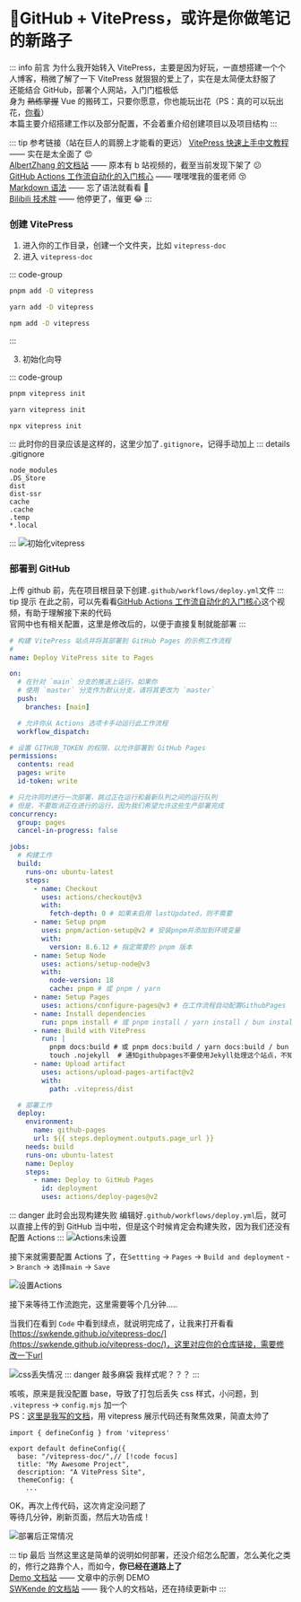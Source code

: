 # 📔GitHub + VitePress，或许是你做笔记的新路子

::: info 前言
为什么我开始转入 VitePress，主要是因为好玩，一直想搭建一个个人博客，稍微了解了一下 VitePress 就狠狠的爱上了，实在是太简便太舒服了
<br>
还能结合 GitHub，部署个人网站，入门门槛极低
<br>
身为 ~~熟练掌握~~ Vue 的搬砖工，只要你愿意，你也能玩出花（PS：真的可以玩出花，[你看](https://vitepress.yiov.top/)）
<br>
本篇主要介绍搭建工作以及部分配置，不会着重介绍创建项目以及项目结构
:::

::: tip 参考链接（站在巨人的肩膀上才能看的更远）
[VitePress 快速上手中文教程](https://vitepress.yiov.top/) —— 实在是太全面了 😍<br>
[AlbertZhang 的文档站](https://docs.bugdesigner.cn/docs/Tutorial/vitepress.html) —— 原本有 b 站视频的，截至当前发现下架了 😕<br>
[GitHub Actions 工作流自动化的入门核心](https://www.bilibili.com/video/BV1aT421y7Ar/?vd_source=e36103031144dca10ac67f24e861ac18) —— 嘿嘿嘿我的蛋老师 😚<br>
[Markdown 语法](https://markdown.com.cn) —— 忘了语法就看看 🤨<br>
[Bilibili 技术胖](https://www.bilibili.com/video/BV1bC411V7du/?spm_id_from=333.1007.top_right_bar_window_history.content.click&vd_source=e36103031144dca10ac67f24e861ac18) —— 他停更了，催更 😂
:::

### 创建 VitePress

1. 进入你的工作目录，创建一个文件夹，比如 `vitepress-doc`
2. 进入 `vitepress-doc`

::: code-group

```sh [pnpm]
pnpm add -D vitepress
```

```sh [yarn]
yarn add -D vitepress
```

```sh [npm]
npm add -D vitepress
```

:::

3. 初始化向导

::: code-group

```sh [pnpm]
pnpm vitepress init
```

```sh [yarn]
yarn vitepress init
```

```sh [npm]
npx vitepress init
```

:::
此时你的目录应该是这样的，这里少加了`.gitignore`，记得手动加上
::: details .gitignore

```
node_modules
.DS_Store
dist
dist-ssr
cache
.cache
.temp
*.local
```

:::
![初始化vitepress](/01_vitepress/初始化vitepress.png)

### 部署到 GitHub

上传 github 前，先在项目根目录下创建`.github/workflows/deploy.yml`文件
::: tip 提示
在此之前，可以先看看[GitHub Actions 工作流自动化的入门核心](https://www.bilibili.com/video/BV1aT421y7Ar/?vd_source=e36103031144dca10ac67f24e861ac18)这个视频，有助于理解接下来的代码
<br>
官网中也有相关配置，这里是修改后的，以便于直接复制就能部署
:::

```yaml
# 构建 VitePress 站点并将其部署到 GitHub Pages 的示例工作流程
#
name: Deploy VitePress site to Pages

on:
  # 在针对 `main` 分支的推送上运行。如果你
  # 使用 `master` 分支作为默认分支，请将其更改为 `master`
  push:
    branches: [main]

  # 允许你从 Actions 选项卡手动运行此工作流程
  workflow_dispatch:

# 设置 GITHUB_TOKEN 的权限，以允许部署到 GitHub Pages
permissions:
  contents: read
  pages: write
  id-token: write

# 只允许同时进行一次部署，跳过正在运行和最新队列之间的运行队列
# 但是，不要取消正在进行的运行，因为我们希望允许这些生产部署完成
concurrency:
  group: pages
  cancel-in-progress: false

jobs:
  # 构建工作
  build:
    runs-on: ubuntu-latest
    steps:
      - name: Checkout
        uses: actions/checkout@v3
        with:
          fetch-depth: 0 # 如果未启用 lastUpdated，则不需要
      - name: Setup pnpm
        uses: pnpm/action-setup@v2 # 安装pnpm并添加到环境变量
        with:
          version: 8.6.12 # 指定需要的 pnpm 版本
      - name: Setup Node
        uses: actions/setup-node@v3
        with:
          node-version: 18
          cache: pnpm # 或 pnpm / yarn
      - name: Setup Pages
        uses: actions/configure-pages@v3 # 在工作流程自动配置GithubPages
      - name: Install dependencies
        run: pnpm install # 或 pnpm install / yarn install / bun install
      - name: Build with VitePress
        run: |
          pnpm docs:build # 或 pnpm docs:build / yarn docs:build / bun run docs:build
          touch .nojekyll  # 通知githubpages不要使用Jekyll处理这个站点，不知道为啥不生效，就手动搞了
      - name: Upload artifact
        uses: actions/upload-pages-artifact@v2
        with:
          path: .vitepress/dist

  # 部署工作
  deploy:
    environment:
      name: github-pages
      url: ${{ steps.deployment.outputs.page_url }}
    needs: build
    runs-on: ubuntu-latest
    name: Deploy
    steps:
      - name: Deploy to GitHub Pages
        id: deployment
        uses: actions/deploy-pages@v2
```

::: danger 此时会出现构建失败
编辑好`.github/workflows/deploy.yml`后，就可以直接上传的到 GitHub 当中啦，但是这个时候肯定会构建失败，因为我们还没有配置 Actions
:::
![Actions未设置](/01_vitepress/Actions未设置.png)

接下来就需要配置 Actions 了，在`Settting` -> `Pages` -> `Build and deployment` -> `Branch` -> `选择main` -> `Save`<br>

![设置Actions](/01_vitepress/设置Actions.png)

接下来等待工作流跑完，这里需要等个几分钟.....<br>

当我们在看到 `Code` 中看到绿点，就说明完成了，让我来打开看看[https://swkende.github.io/vitepress-doc/](https://swkende.github.io/vitepress-doc/)，这里对应你的仓库链接，需要修改一下url

![css丢失情况](/01_vitepress/css丢失情况.png)
::: danger 敲多麻袋
我样式呢？？？
:::

咳咳，原来是我没配置 base，导致了打包后丢失 css 样式，小问题，到 `.vitepress` -> `config.mjs` 加一个<br>
PS：[这里是我写的文档](https://swkende.github.io/swkende-doc/01_博客/01_vitepress.html)，用 vitepress 展示代码还有聚焦效果，简直太帅了

```js{4}
import { defineConfig } from 'vitepress'

export default defineConfig({
  base: "/vitepress-doc/",// [!code focus]
  title: "My Awesome Project",
  description: "A VitePress Site",
  themeConfig: {
    ...
```

OK，再次上传代码，这次肯定没问题了<br>
等待几分钟，刷新页面，然后大功告成！

![部署后正常情况](/01_vitepress/部署后正常情况.png)

::: tip 最后
当然这里这是简单的说明如何部署，还没介绍怎么配置，怎么美化之类的，修行之路靠个人，而如今，<strong>你已经在道路上了</strong><br>
[Demo 文档站](https://swkende.github.io/vitepress-doc/) —— 文章中的示例 DEMO<br>
[SWKende 的文档站](https://swkende.github.io/swkende-doc/) —— 我个人的文档站，还在持续更新中
:::
